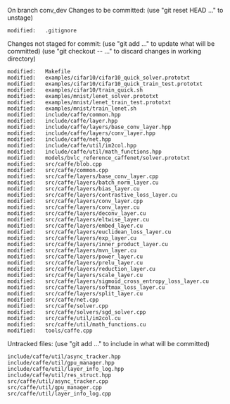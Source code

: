 On branch conv_dev
Changes to be committed:
  (use "git reset HEAD <file>..." to unstage)

	modified:   .gitignore

Changes not staged for commit:
  (use "git add <file>..." to update what will be committed)
  (use "git checkout -- <file>..." to discard changes in working directory)

	modified:   Makefile
	modified:   examples/cifar10/cifar10_quick_solver.prototxt
	modified:   examples/cifar10/cifar10_quick_train_test.prototxt
	modified:   examples/cifar10/train_quick.sh
	modified:   examples/mnist/lenet_solver.prototxt
	modified:   examples/mnist/lenet_train_test.prototxt
	modified:   examples/mnist/train_lenet.sh
	modified:   include/caffe/common.hpp
	modified:   include/caffe/layer.hpp
	modified:   include/caffe/layers/base_conv_layer.hpp
	modified:   include/caffe/layers/conv_layer.hpp
	modified:   include/caffe/net.hpp
	modified:   include/caffe/util/im2col.hpp
	modified:   include/caffe/util/math_functions.hpp
	modified:   models/bvlc_reference_caffenet/solver.prototxt
	modified:   src/caffe/blob.cpp
	modified:   src/caffe/common.cpp
	modified:   src/caffe/layers/base_conv_layer.cpp
	modified:   src/caffe/layers/batch_norm_layer.cu
	modified:   src/caffe/layers/bias_layer.cu
	modified:   src/caffe/layers/contrastive_loss_layer.cu
	modified:   src/caffe/layers/conv_layer.cpp
	modified:   src/caffe/layers/conv_layer.cu
	modified:   src/caffe/layers/deconv_layer.cu
	modified:   src/caffe/layers/eltwise_layer.cu
	modified:   src/caffe/layers/embed_layer.cu
	modified:   src/caffe/layers/euclidean_loss_layer.cu
	modified:   src/caffe/layers/exp_layer.cu
	modified:   src/caffe/layers/inner_product_layer.cu
	modified:   src/caffe/layers/mvn_layer.cu
	modified:   src/caffe/layers/power_layer.cu
	modified:   src/caffe/layers/prelu_layer.cu
	modified:   src/caffe/layers/reduction_layer.cu
	modified:   src/caffe/layers/scale_layer.cu
	modified:   src/caffe/layers/sigmoid_cross_entropy_loss_layer.cu
	modified:   src/caffe/layers/softmax_loss_layer.cu
	modified:   src/caffe/layers/split_layer.cu
	modified:   src/caffe/net.cpp
	modified:   src/caffe/solver.cpp
	modified:   src/caffe/solvers/sgd_solver.cpp
	modified:   src/caffe/util/im2col.cu
	modified:   src/caffe/util/math_functions.cu
	modified:   tools/caffe.cpp

Untracked files:
  (use "git add <file>..." to include in what will be committed)

	include/caffe/util/async_tracker.hpp
	include/caffe/util/gpu_manager.hpp
	include/caffe/util/layer_info_log.hpp
	include/caffe/util/res_struct.hpp
	src/caffe/util/async_tracker.cpp
	src/caffe/util/gpu_manager.cpp
	src/caffe/util/layer_info_log.cpp

